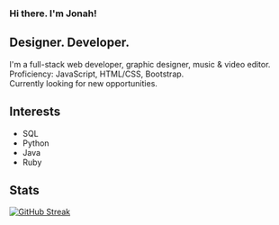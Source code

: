 ### Hi there. I'm Jonah!
## Designer. Developer.

I'm a full-stack web developer, graphic designer, music & video editor.<br> 
Proficiency: JavaScript, HTML/CSS, Bootstrap.<br> 
Currently looking for new opportunities.

## Interests
- SQL
- Python
- Java
- Ruby

## Stats
[![GitHub Streak](https://github-readme-streak-stats.herokuapp.com?user=DJ-MrJay&theme=Javascript&hide_border=true&date_format=j%20M%5B%20Y%5D&fire=DD2727&sideNums=DD2727)](https://git.io/streak-stats)
